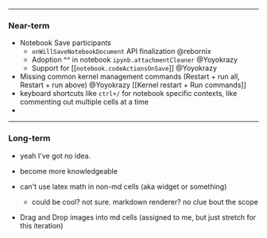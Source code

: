 
--- 
### Near-term
- Notebook Save participants
	- `onWillSaveNotebookDocument` API finalization @rebornix
	- Adoption ^^ in notebook `ipynb.attachmentCleaner` @Yoyokrazy
	- Support for [[`notebook.codeActionsOnSave`]] @Yoyokrazy
- Missing common kernel management commands (Restart + run all, Restart + run above) @Yoyokrazy [[Kernel restart + Run commands]]
- keyboard shortcuts like `ctrl+/` for notebook specific contexts, like commenting out multiple cells at a time
- 

---
### Long-term
- yeah I've got no idea.
- become more knowledgeable

- can't use latex math in non-md cells (aka widget or something)
	- could be cool? not sure. markdown renderer? no clue bout the scope
- Drag and Drop images into md cells (assigned to me, but just stretch for this iteration)
